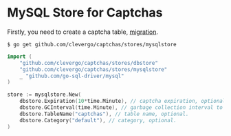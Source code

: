 # MySQL Store for Captchas

Firstly, you need to create a captcha table, [migration](migrations/1584366110_create_captchas_table.sql).

```shell
$ go get github.com/clevergo/captchas/stores/mysqlstore
```

```go
import (
	"github.com/clevergo/captchas/stores/dbstore"
	"github.com/clevergo/captchas/stores/mysqlstore"
	_ "github.com/go-sql-driver/mysql"
)
```

```go
store := mysqlstore.New(
	dbstore.Expiration(10*time.Minute), // captcha expiration, optional.
	dbstore.GCInterval(time.Minute), // garbage collection interval to delete expired captcha, optional.
	dbstore.TableName("captchas"), // table name, optional.
	dbstore.Category("default"), // category, optional.
)
```
